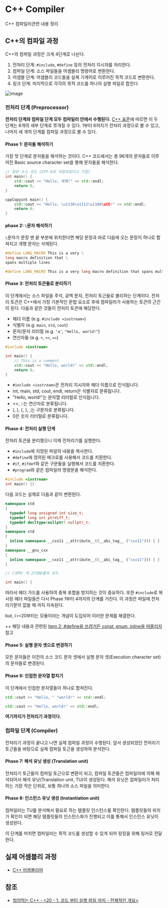 # C++ Compiler

C++ 컴파일러관련 내용 정리

## C++의 컴파일 과정

C++의 컴파일 과정은 크게 4단계로 나뉜다.

1. 전처리 단계: `#include`, `#define` 등의 전처리 지시자를 처리한다.
2. 컴파일 단계: 소스 파일들을 어셈블리 명령어로 변환한다.
3. 어셈블 단계: 어셈블리 코드들을 실제 기계어로 이루어진 목적 코드로 변환한다.
4. 링크 단계: 마지막으로 각각의 목적 코드를 하나의 실행 파일로 합친다.

![image](https://github.com/user-attachments/assets/c09eb13b-a2da-434e-b545-46ae1ef17d02)

### 전처리 단계 (Preprocessor)

**전처리 단계와 컴파일 단계 모두 컴파일러 안에서 수행된다.** [C++ 표준](https://eel.is/c++draft/lex.phases)에 따르면 이 두 단계는 8개의 세부 단계로 쪼개질 수 있다. 1부터 6까지가 전처리 과정으로 볼 수 있고, 나머지 세 개의 단계를 컴파일 과정으로 볼 수 있다.

#### Phase 1: 문자들 해석하기

가장 첫 단계로 문자들을 해석하는 것이다. C++ 코드에서는 총 96개의 문자들로 이루어진 Basic source character set을 통해 문자들을 해석한다.

```cpp
// 원본 소스 코드 (UTF-8로 저장되었다고 가정)
int main() {
    std::cout << "Hello, 세계!" << std::endl;
    return 0;
}
```

```cpp
cppCopyint main() {
    std::cout << "Hello, \u1138\u1112\u1100\uCE!" << std::endl;
    return 0;
}
```

#### phase 2: `\`문자 해석하기

`\`문자가 문장 맨 끝 부분에 위치한다면 해당 문장과 바로 다음에 오는 문장이 하나로 합쳐지고 개행 문자는 삭제된다.

```cpp
#define LONG_MACRO This is a very \
long macro definition that \
spans multiple lines
```

```cpp
#define LONG_MACRO This is a very long macro definition that spans multiple lines
```

#### Phase 3: 전처리 토큰들로 분리하기

이 단계에서는 소스 파일을 주석, 공백 문자, 전처리 토근들로 불리하는 단계이다. 전처리 토큰은 C++에서 가장 기본적인 문법 요소로 후에 컴파일러가 사용하는 토큰의 근간이 된다. 다음과 같은 것들이 전처리 토큰에 해당한다.

- 헤더 이름 (e.g. `#include <iostream>`)
- 식별자 (e.g. `main`, `std`, `cout`)
- 문자/문자 리터럴 (e.g. `'a'`, `"Hello, world!"`)
- 연산자들 (e.g. `+`, `<<`, `==`)

```cpp
#include <iostream>

int main() {
    // This is a comment
    std::cout << "Hello, world!" << std::endl;
    return 0;
}
```

- `#include <iostream>`은 전처리 지시자와 헤더 이름으로 인식됩니다.
- int, main, std, cout, endl, return은 식별자로 분류됩니다.
- "Hello, world!"는 문자열 리터럴로 인식됩니다.
- <<, ::는 연산자로 분류됩니다.
- (, ), {, }, ;는 구분자로 분류됩니다.
- 0은 숫자 리터럴로 분류됩니다.

#### Phase 4: 전처리 실행 단계

전처리 토큰을 분리했으니 이제 전처리기를 실행한다.

- `#include`에 지정된 파일의 내용을 복사한다.
- `#define`에 정의된 매크로를 사용해서 코드를 치환한다.
- `#if`, `#ifdef`와 같은 구문들을 실행해서 코드를 치환한다.
- `#program`와 같은 컴파일러 명령문을 해석한다.

```cpp
#include <iostream>
int main() {}
```

다음 코드는 실제로 다음과 같이 변환된다.

```cpp
namespace std
{
  typedef long unsigned int size_t;
  typedef long int ptrdiff_t;
  typedef decltype(nullptr) nullptr_t;
}
namespace std
{
  inline namespace __cxx11 __attribute__((__abi_tag__ ("cxx11"))) { }
}
namespace __gnu_cxx
{
  inline namespace __cxx11 __attribute__((__abi_tag__ ("cxx11"))) { }
}

// (생략) 약 27300줄의 코드

int main() {
```

따라서 헤더 가드를 사용하여 중복 포함을 방지하는 것이 중요하다. 또한 `#include`로 복사된 헤더 파일들은 다시 Phase 1부터 4까지의 단계를 거친다. 이 과정은 파일에 전처리기문이 없을 때 까지 지속된다.

but, `C++`20부터는 모듈이라는 개념이 도입되어 이러한 문제를 해결한다.

++ 해당 내용과 관련된 [Item 2: #define을 쓰려거든 const, enum, inline을 떠올리자](https://github.com/fkdl0048/BookReview/issues/278) 참고

#### Phase 5: 실행 문자 셋으로 변경하기

모든 문자들은 이전의 소스 코드 문자 셋에서 실행 문자 셋(Execution character set) 의 문자들로 변경된다.

#### Phase 6: 인접한 문자열 합치기

이 단계에서 인접한 문자열들이 하나로 합쳐진다.

```cpp
std::cout << "Hello, " "world!" << std::endl;
```

```cpp
std::cout << "Hello, world!" << std::endl;
```

**여기까지가 전처리기 과정이다.**

### 컴파일 단계 (Compiler)

전처리기 과정이 끝나고 나면 실제 컴파일 과정이 수행된다. 앞서 생성되었던 전처리기 토근들을 바탕으로 실제 컴파일 토근을 생성하여 분석한다.

#### Phase 7: 해석 유닛 생성 (Translation unit)

전처리기 토근들이 컴파일 토근으로 변환이 되고, 컴파일 토큰들은 컴파일러에 의해 해석되어서 해석 유닛(Translation unit, TU)이 생성된다. 해석 유닛은 컴파일러가 처리하는 가장 작은 단위로, 보통 하나의 소스 파일을 의미한다.

#### Phase 8: 인스턴스 유닛 생성 (Instantiation unit)

컴파일러는 TU를 분석해서 필요로 하는 템플릿 인스턴스를 확인한다. 템플릿들의 위치가 확인이 되면 해당 템플릿들의 인스턴스화가 진행되고 이를 통해서 인스턴스 유닛이 생성된다.

이 단계를 머치면 컴파일러는 목적 코드를 생성할 수 있게 되어 링킹을 위해 링커로 전달한다.

## 실제 어셈블리 과정

- [C++ 어셈블리어](https://github.com/fkdl0048/CodeReview/blob/main/Language/C%2B%2B/Assembler/README.md)

## 참조

- [씹어먹는 C++ - <20 - 1. 코드 부터 실행 파일 까지 - 전체적인 개요>](https://modoocode.com/319)
